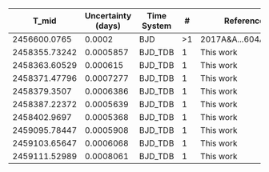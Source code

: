 |T_mid        |Uncertainty (days)|Time System|#  |Reference                             |
|-------------|------------------|-----------|---|--------------------------------------|
|2456600.0765 |0.0002            |BJD        |>1 |2017A&A...604A.110A                   |
|2458355.73242|0.0005857         |BJD_TDB    |1  |This work                             |
|2458363.60529|0.000615          |BJD_TDB    |1  |This work                             |
|2458371.47796|0.0007277         |BJD_TDB    |1  |This work                             |
|2458379.3507 |0.0006386         |BJD_TDB    |1  |This work                             |
|2458387.22372|0.0005639         |BJD_TDB    |1  |This work                             |
|2458402.9697 |0.0005368         |BJD_TDB    |1  |This work                             |
|2459095.78447|0.0005908         |BJD_TDB    |1  |This work                             |
|2459103.65647|0.0006068         |BJD_TDB    |1  |This work                             |
|2459111.52989|0.0008061         |BJD_TDB    |1  |This work                             |
